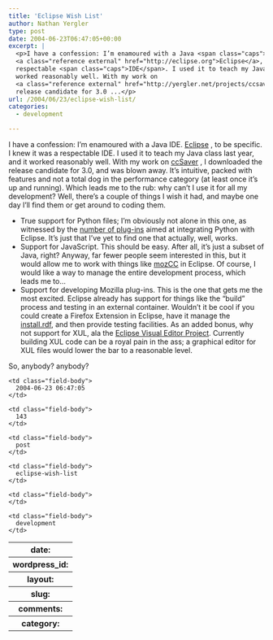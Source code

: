 ```yaml
---
title: 'Eclipse Wish List'
author: Nathan Yergler
type: post
date: 2004-06-23T06:47:05+00:00
excerpt: |
  <p>I have a confession: I’m enamoured with a Java <span class="caps">IDE</span>.
  <a class="reference external" href="http://eclipse.org">Eclipse</a>, to be specific. I knew it was a
  respectable <span class="caps">IDE</span>. I used it to teach my Java class last year, and it
  worked reasonably well. With my work on
  <a class="reference external" href="http://yergler.net/projects/ccsaver">ccSaver</a>, I downloaded the
  release candidate for 3.0 ...</p>
url: /2004/06/23/eclipse-wish-list/
categories:
  - development

---
```

I have a confession: I’m enamoured with a Java <span class="caps">IDE</span>. [Eclipse][1] , to be specific. I knew it was a respectable <span class="caps">IDE</span>. I used it to teach my Java class last year, and it worked reasonably well. With my work on [ccSaver][2] , I downloaded the release candidate for 3.0, and was blown away. It’s intuitive, packed with features and not a total dog in the performance category (at least once it’s up and running). Which leads me to the rub: why can’t I use it for all my development? Well, there’s a couple of things I wish it had, and maybe one day I’ll find them or get around to coding them.

<ul class="simple">
  <li>
    True support for Python files; I’m obviously not alone in this one, as witnessed by the <a class="reference external" href="http://www.python.org/cgi-bin/moinmoin/EclipsePythonIntegration">number of plug-ins</a> aimed at integrating Python with Eclipse. It’s just that I’ve yet to find one that actually, well, works.
  </li>
  <li>
    Support for JavaScript. This should be easy. After all, it’s just a subset of Java, right? Anyway, far fewer people seem interested in this, but it would allow me to work with things like <a class="reference external" href="http://yergler.net/projects/mozcc">mozCC</a> in Eclipse. Of course, I would like a way to manage the entire development process, which leads me to…
  </li>
  <li>
    Support for developing Mozilla plug-ins. This is the one that gets me the most excited. Eclipse already has support for things like the “build” process and testing in an external container. Wouldn’t it be cool if you could create a Firefox Extension in Eclipse, have it manage the <a class="reference external" href="http://www.bengoodger.com/software/mb/extensions/packaging/extensions.html">install.rdf</a>, and then provide testing facilities. As an added bonus, why not support for <span class="caps">XUL</span>, ala the <a class="reference external" href="http://www.eclipse.org/vep/">Eclipse Visual Editor Project</a>. Currently building <span class="caps">XUL</span> code can be a royal pain in the ass; a graphical editor for <span class="caps">XUL</span> files would lower the bar to a reasonable level.
  </li>
</ul>

So, anybody? anybody?

<table class="docutils field-list" frame="void" rules="none">
  <col class="field-name" /> <col class="field-body" /> <tr class="field">
    <th class="field-name">
      date:
    </th>

    <td class="field-body">
      2004-06-23 06:47:05
    </td>
  </tr>

  <tr class="field">
    <th class="field-name">
      wordpress_id:
    </th>

    <td class="field-body">
      143
    </td>
  </tr>

  <tr class="field">
    <th class="field-name">
      layout:
    </th>

    <td class="field-body">
      post
    </td>
  </tr>

  <tr class="field">
    <th class="field-name">
      slug:
    </th>

    <td class="field-body">
      eclipse-wish-list
    </td>
  </tr>

  <tr class="field">
    <th class="field-name">
      comments:
    </th>

    <td class="field-body">
    </td>
  </tr>

  <tr class="field">
    <th class="field-name">
      category:
    </th>

    <td class="field-body">
      development
    </td>
  </tr>
</table>

 [1]: http://eclipse.org
 [2]: http://yergler.net/projects/ccsaver